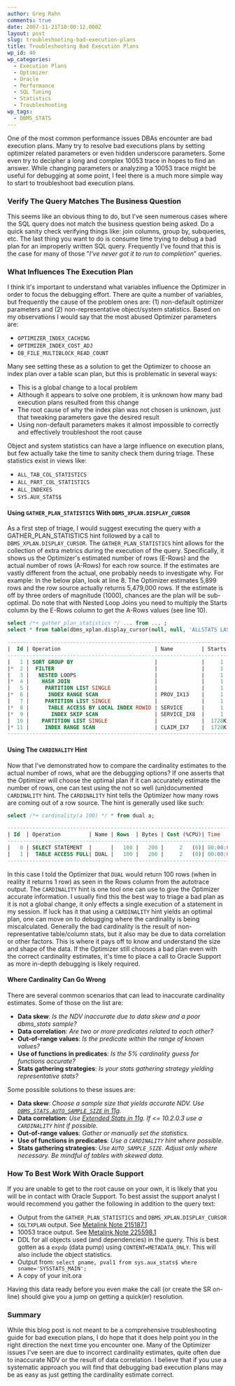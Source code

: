 ```yaml
---
author: Greg Rahn
comments: true
date: 2007-11-21T10:00:12.000Z
layout: post
slug: troubleshooting-bad-execution-plans
title: Troubleshooting Bad Execution Plans
wp_id: 40
wp_categories:
  - Execution Plans
  - Optimizer
  - Oracle
  - Performance
  - SQL Tuning
  - Statistics
  - Troubleshooting
wp_tags:
  - DBMS_STATS
---
```


One of the most common performance issues DBAs encounter are bad execution plans.  Many try to resolve bad executions plans by setting optimizer related parameters or even hidden underscore parameters.  Some even try to decipher a long and complex 10053 trace in hopes to find an answer.  While changing parameters or analyzing a 10053 trace might be useful for debugging at some point, I feel there is a much more simple way to start to troubleshoot bad execution plans.

### Verify The Query Matches The Business Question

This seems like an obvious thing to do, but I've seen numerous cases where the SQL query does not match the business question being asked.  Do a quick sanity check verifying things like: join columns, group by, subqueries, etc.  The last thing you want to do is consume time trying to debug a bad plan for an improperly written SQL query.  Frequently I've found that this is the case for many of those "_I've never got it to run to completion_" queries.

### What Influences The Execution Plan

I think it's important to understand what variables influence the Optimizer in order to focus the debugging effort.  There are quite a number of variables, but frequently the cause of the problem ones are: (1) non-default optimizer parameters and (2) non-representative object/system statistics.  Based on my observations I would say that the most abused Optimizer parameters are:

- `OPTIMIZER_INDEX_CACHING`
- `OPTIMIZER_INDEX_COST_ADJ`
- `DB_FILE_MULTIBLOCK_READ_COUNT`

Many see setting these as a solution to get the Optimizer to choose an index plan over a table scan plan, but this is problematic in several ways:

- This is a global change to a local problem
- Although it appears to solve one problem, it is unknown how many bad execution plans resulted from this change
- The root cause of why the index plan was not chosen is unknown, just that tweaking parameters gave the desired result
- Using non-default parameters makes it almost impossible to correctly and effectively troubleshoot the root cause

Object and system statistics can have a large influence on execution plans, but few actually take the time to sanity check them during triage.  These statistics exist in views like:

- `ALL_TAB_COL_STATISTICS`
- `ALL_PART_COL_STATISTICS`
- `ALL_INDEXES`
- `SYS.AUX_STATS$`

#### Using `GATHER_PLAN_STATISTICS` With `DBMS_XPLAN.DISPLAY_CURSOR`

As a first step of triage, I would suggest executing the query with a GATHER_PLAN_STATISTICS hint followed by a call to `DBMS_XPLAN.DISPLAY_CURSOR`.  The `GATHER_PLAN_STATISTICS` hint allows for the collection of extra metrics during the execution of the query.  Specifically, it shows us the Optimizer's estimated number of rows (E-Rows) and the actual number of rows (A-Rows) for each row source.  If the estimates are vastly different from the actual, one probably needs to investigate why.  For example:  In the below plan, look at line 8.  The Optimizer estimates 5,899 rows and the row source actually returns 5,479,000 rows.  If the estimate is off by three orders of magnitude (1000), chances are the plan will be sub-optimal. Do note that with Nested Loop Joins you need to multiply the Starts column by the E-Rows column to get the A-Rows values (see line 10). 

``` sql
select /*+ gather_plan_statistics */ ... from ... ;
select * from table(dbms_xplan.display_cursor(null, null, 'ALLSTATS LAST'));

------------------------------------------------------------------------------------------
|  Id | Operation                              | Name         | Starts | E-Rows | A-Rows |
------------------------------------------------------------------------------------------
|   1 | SORT GROUP BY                          |              |     1  |      1 | 1      |
|*  2 |  FILTER                                |              |     1  |        | 1728K  |
|   3 |   NESTED LOOPS                         |              |     1  |      1 | 1728K  |
|*  4 |    HASH JOIN                           |              |     1  |      1 | 1728K  |
|   5 |     PARTITION LIST SINGLE              |              |     1  |   6844 | 3029   |
|*  6 |      INDEX RANGE SCAN                  | PROV_IX13    |     1  |   6844 | 3029   |
|   7 |     PARTITION LIST SINGLE              |              |     1  |   5899 | 5479K  |
|*  8 |      TABLE ACCESS BY LOCAL INDEX ROWID | SERVICE      |     1  |   5899 | 5479K  |
|*  9 |       INDEX SKIP SCAN                  | SERVICE_IX8  |     1  |   4934 | 5479K  |
|  10 |    PARTITION LIST SINGLE               |              |  1728K |      1 | 1728K  |
|* 11 |     INDEX RANGE SCAN                   | CLAIM_IX7    |  1728K |      1 | 1728K  |
------------------------------------------------------------------------------------------
```

#### Using The `CARDINALITY` Hint

Now that I've demonstrated how to compare the cardinality estimates to the actual number of rows, what are the debugging options?  If one asserts that the Optimizer will choose the optimal plan if it can accurately estimate the number of rows, one can test using the not so well (un)documented `CARDINALITY` hint.  The `CARDINALITY` hint tells the Optimizer how many rows are coming out of a row source.  The hint is generally used like such: 


``` sql
select /*+ cardinality(a 100) */ * from dual a;

--------------------------------------------------------------------------
| Id  | Operation         | Name | Rows  | Bytes | Cost (%CPU)| Time     |
--------------------------------------------------------------------------
|   0 | SELECT STATEMENT  |      |   100 |   200 |     2   (0)| 00:00:01 |
|   1 |  TABLE ACCESS FULL| DUAL |   100 |   200 |     2   (0)| 00:00:01 |
--------------------------------------------------------------------------
```

In this case I told the Optimizer that `DUAL` would return 100 rows (when in reality it returns 1 row) as seen in the Rows column from the autotrace output.  The `CARDINALITY` hint is one tool one can use to give the Optimizer accurate information.  I usually find this the best way to triage a bad plan as it is not a global change, it only effects a single execution of a statement in my session.  If luck has it that using a `CARDINALITY` hint yields an optimal plan, one can move on to debugging where the cardinality is being miscalculated.  Generally the bad cardinality is the result of non-representative table/column stats, but it also may be due to data correlation or other factors.  This is where it pays off to know and understand the size and shape of the data.  If the Optimizer still chooses a bad plan even with the correct cardinality estimates, it's time to place a call to Oracle Support as more in-depth debugging is likely required.

#### Where Cardinality Can Go Wrong

There are several common scenarios that can lead to inaccurate cardinality estimates.  Some of those on the list are:

- **Data skew**: _Is the NDV inaccurate due to data skew and a poor dbms_stats sample?_
- **Data correlation**: _Are two or more predicates related to each other?_
- **Out-of-range values**: _Is the predicate within the range of known values?_
- **Use of functions in predicates**: _Is the 5% cardinality guess for functions accurate?_
- **Stats gathering strategies**: _Is your stats gathering strategy yielding representative stats?_

Some possible solutions to these issues are:

- **Data skew**: _Choose a sample size that yields accurate NDV.  Use [`DBMS_STATS.AUTO_SAMPLE_SIZE` in 11g](/2007/09/17/oracle-11g-enhancements-to-dbms_stats/)._
- **Data correlation**: _Use [Extended Stats in 11g](/2007/10/31/oracle-11g-extended-statistics/).  If <= 10.2.0.3 use a `CARDINALITY` hint if possible._
- **Out-of-range values**: _Gather or manually set the statistics._
- **Use of functions in predicates**: _Use a `CARDINALITY` hint where possible._
- **Stats gathering strategies**: _Use `AUTO_SAMPLE_SIZE`.  Adjust only where necessary.  Be mindful of tables with skewed data._

### How To Best Work With Oracle Support

If you are unable to get to the root cause on your own, it is likely that you will be in contact with Oracle Support.  To best assist the support analyst I would recommend you gather the following in addition to the query text:

- Output from the `GATHER_PLAN_STATISTICS` and `DBMS_XPLAN.DISPLAY_CURSOR`
- `SQLTXPLAN` output.  See [Metalink Note 215187.1](https://metalink.oracle.com/metalink/plsql/ml2_documents.showDocument?p_database_id=NOT&p_id=215187.1)
- 10053 trace output.  See [Metalink Note 225598.1](https://metalink.oracle.com/metalink/plsql/ml2_documents.showDocument?p_database_id=NOT&p_id=225598.1)
- DDL for all objects used (and dependencies) in the query.  This is best gotten as a `expdp` (data pump) using `CONTENT=METADATA_ONLY`.  This will also include the object statistics.
- Output from: 
  `select pname, pval1 from sys.aux_stats$ where sname='SYSSTATS_MAIN';`
- A copy of your init.ora

Having this data ready before you even make the call (or create the SR on-line) should give you a jump on getting a quick(er) resolution.

### Summary

While this blog post is not meant to be a comprehensive troubleshooting guide for bad execution plans, I do hope that it does help point you in the right direction the next time you encounter one.  Many of the Optimizer issues I've seen are due to incorrect cardinality estimates, quite often due to inaccurate NDV or the result of data correlation.  I believe that if you use a systematic approach you will find that debugging bad execution plans may be as easy as just getting the cardinality estimate correct.
